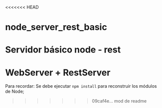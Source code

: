 <<<<<<< HEAD
# node_server_rest_basic
Servidor básico node - rest  
=======
# WebServer + RestServer

Para recordar: Se debe  ejecutar ```npm install``` para reconstruir los módulos de Node;
>>>>>>> 09caf4e... mod de readme
